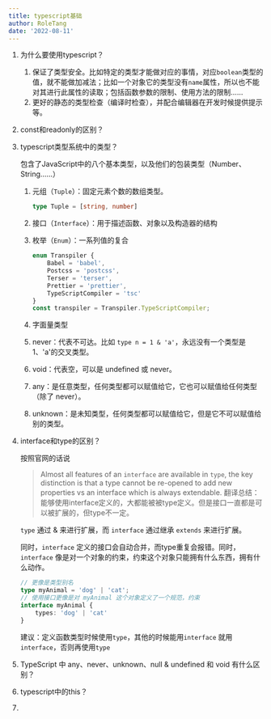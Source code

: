 ```yaml
---
title: typescript基础
author: RoleTang
date: '2022-08-11'
---
```



1. 为什么要使用typescript？

    1. 保证了类型安全。比如特定的类型才能做对应的事情，对应``boolean``类型的值，就不能做加减法；比如一个对象它的类型没有``name``属性，所以也不能对其进行此属性的读取；包括函数参数的限制、使用方法的限制……
    2. 更好的静态的类型检查（编译时检查），并配合编辑器在开发时候提供提示等。

2. const和readonly的区别？

3. typescript类型系统中的类型？

    包含了JavaScript中的八个基本类型，以及他们的包装类型（Number、String……）

    1. 元组（``Tuple``）：固定元素个数的数组类型。
        ```typescript
        type Tuple = [string, number]
        ```

    2. 接口（``Interface``）：用于描述函数、对象以及构造器的结构
    
    3. 枚举（``Enum``）：一系列值的复合
        ```typescript
        enum Transpiler {
            Babel = 'babel',
            Postcss = 'postcss',
            Terser = 'terser',
            Prettier = 'prettier',
            TypeScriptCompiler = 'tsc'
        }
        const transpiler = Transpiler.TypeScriptCompiler;
        ```

    4. 字面量类型

    5. never：代表不可达。比如 ``type n = 1 & 'a'``，永远没有一个类型是1、'a'的交叉类型。

    6. void：代表空，可以是 undefined 或 never。

    7. any：是任意类型，任何类型都可以赋值给它，它也可以赋值给任何类型（除了 never）。

    8. unknown：是未知类型，任何类型都可以赋值给它，但是它不可以赋值给别的类型。

4. interface和type的区别？

    按照官网的话说

   > Almost all features of an `interface` are available in `type`, the key distinction is that a type cannot be re-opened to add new properties vs an interface which is always extendable. 
   翻译总结：能够使用interface定义的，大都能被被type定义。但是接口一直都是可以被扩展的，但type不一定。

   `type` 通过 & 来进行扩展，而 `interface` 通过继承  `extends`  来进行扩展。

   同时，`interface` 定义的接口会自动合并，而type重复会报错。同时，`interface` 像是对一个对象的约束，约束这个对象只能拥有什么东西，拥有什么动作。

   ```typescript
   // 更像是类型别名
   type myAnimal = 'dog' | 'cat';
   // 使用接口更像是对 myAnimal 这个对象定义了一个规范，约束
   interface myAnimal {
       types: 'dog' | 'cat'
   }
   ```

   建议：定义函数类型时候使用`type`，其他的时候能用`interface` 就用 `interface`，否则再使用`type` 

5. TypeScript 中 any、never、unknown、null & undefined 和 void 有什么区别？

6. typescript中的this？

7. 